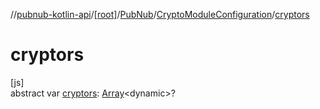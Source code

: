 //[pubnub-kotlin-api](../../../../index.md)/[[root]](../../index.md)/[PubNub](../index.md)/[CryptoModuleConfiguration](index.md)/[cryptors](cryptors.md)

# cryptors

[js]\
abstract var [cryptors](cryptors.md): [Array](https://kotlinlang.org/api/latest/jvm/stdlib/kotlin-stdlib/kotlin/-array/index.html)&lt;dynamic&gt;?
